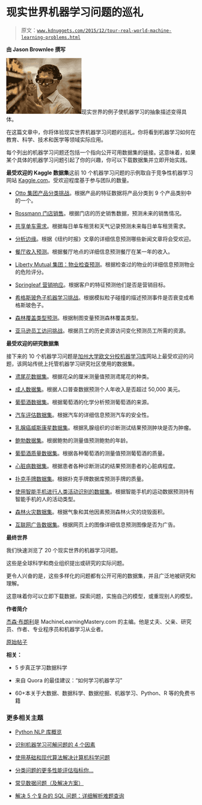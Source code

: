 # 现实世界机器学习问题的巡礼

> 原文：[`www.kdnuggets.com/2015/12/tour-real-world-machine-learning-problems.html`](https://www.kdnuggets.com/2015/12/tour-real-world-machine-learning-problems.html)

**由 Jason Brownlee 撰写**

![现实世界的机器学习](img/2d1b48c6cd7f8e0e0539883b937b62c6.png)现实世界的例子使机器学习的抽象描述变得具体。

在这篇文章中，你将体验现实世界机器学习问题的巡礼。你将看到机器学习如何在教育、科学、技术和医学等领域实际应用。

每个列出的机器学习问题还包括一个指向公开可用数据集的链接。这意味着，如果某个具体的机器学习问题引起了你的兴趣，你可以下载数据集并立即开始实践。

**最受欢迎的 Kaggle 数据集**这前 10 个机器学习问题的示例取自于竞争性机器学习网站 [Kaggle.com](https://www.kaggle.com/)。受欢迎程度基于参与团队的数量。

+   [Otto 集团产品分类挑战](https://www.kaggle.com/c/otto-group-product-classification-challenge)。根据产品的特征数据将产品分类到 9 个产品类别中的一个。

+   [Rossmann 门店销售](https://www.kaggle.com/c/rossmann-store-sales)。根据门店的历史销售数据，预测未来的销售情况。

+   [共享单车需求](https://www.kaggle.com/c/bike-sharing-demand)。根据每日单车租赁和天气记录预测未来每日单车租赁需求。

+   [分析边缘](https://www.kaggle.com/c/15-071x-the-analytics-edge-competition-spring-2015)。根据《纽约时报》文章的详细信息预测哪些新闻文章将会受欢迎。

+   [餐厅收入预测](https://www.kaggle.com/c/restaurant-revenue-prediction)。根据餐厅地点的详细信息预测餐厅在某一年的收入。

+   [Liberty Mutual 集团：物业检查预测](https://www.kaggle.com/c/liberty-mutual-group-property-inspection-prediction)。根据检查过的物业的详细信息预测物业的危险评分。

+   [Springleaf 营销响应](https://www.kaggle.com/c/springleaf-marketing-response)。根据客户的特征预测他们是否是营销目标。

+   [希格斯玻色子机器学习挑战](https://www.kaggle.com/c/higgs-boson)。根据模拟粒子碰撞的描述预测事件是否衰变成希格斯玻色子。

+   [森林覆盖类型预测](https://www.kaggle.com/c/forest-cover-type-prediction)。根据制图变量预测森林覆盖类型。

+   [亚马逊员工访问挑战](https://www.kaggle.com/c/amazon-employee-access-challenge)。根据员工的历史资源访问变化预测员工所需的资源。

**最受欢迎的研究数据集**

接下来的 10 个机器学习问题是[加州大学欧文分校机器学习库](http://archive.ics.uci.edu/ml/)网站上最受欢迎的问题，该网站传统上托管机器学习研究社区使用的数据集。

+   [鸢尾花数据集](http://archive.ics.uci.edu/ml/datasets/Iris)。根据花朵的厘米测量值预测鸢尾花的种类。

+   [成人数据集](http://archive.ics.uci.edu/ml/datasets/Adult)。根据人口普查数据预测个人年收入是否超过 50,000 美元。

+   [葡萄酒数据集](http://archive.ics.uci.edu/ml/datasets/Wine)。根据葡萄酒的化学分析预测葡萄酒的来源。

+   [汽车评估数据集](http://archive.ics.uci.edu/ml/datasets/Car+Evaluation)。根据汽车的详细信息预测汽车的安全性。

+   [乳腺癌威斯康星数据集](http://archive.ics.uci.edu/ml/datasets/Breast+Cancer+Wisconsin+%28Diagnostic%29)。根据乳腺组织的诊断测试结果预测肿块是否为肿瘤。

+   [鲍勃数据集](http://archive.ics.uci.edu/ml/datasets/Abalone)。根据鲍勃的测量值预测鲍勃的年龄。

+   [葡萄酒质量数据集](http://archive.ics.uci.edu/ml/datasets/Wine+Quality)。根据各种葡萄酒的测量值预测葡萄酒的质量。

+   [心脏病数据集](http://archive.ics.uci.edu/ml/datasets/Heart+Disease)。根据患者各种诊断测试的结果预测患者的心脏病程度。

+   [扑克手牌数据集](http://archive.ics.uci.edu/ml/datasets/Poker+Hand)。根据扑克手牌数据库预测手牌的质量。

+   [使用智能手机进行人类活动识别的数据集](http://archive.ics.uci.edu/ml/datasets/Human+Activity+Recognition+Using+Smartphones)。根据智能手机的运动数据预测持有智能手机的人的活动类型。

+   [森林火灾数据集](http://archive.ics.uci.edu/ml/datasets/Forest+Fires)。根据气象和其他因素预测森林火灾的烧毁面积。

+   [互联网广告数据集](http://archive.ics.uci.edu/ml/datasets/Internet+Advertisements)。根据网页上的图像详细信息预测图像是否为广告。

**最终世界**

我们快速浏览了 20 个现实世界的机器学习问题。

这些是全球科学和商业组织提出或研究的实际问题。

更令人兴奋的是，这些多样化的问题都有公开可用的数据集，并且广泛地被研究和理解。

这意味着你可以立即下载数据，探索问题，实施自己的模型，或重现别人的模型。

**作者简介**

[杰森·布朗利](http://machinelearningmastery.com/about/)是 MachineLearningMastery.com 的主编。他是丈夫、父亲、研究员、作者、专业程序员和机器学习从业者。

[原始帖子](http://machinelearningmastery.com/tour-of-real-world-machine-learning-problems/)

**相关：**

+   5 步真正学习数据科学

+   来自 Quora 的最佳建议：“如何学习机器学习”

+   60+本关于大数据、数据科学、数据挖掘、机器学习、Python、R 等的免费书籍

### 更多相关主题

+   [Python NLP 库概览](https://www.kdnuggets.com/a-tour-of-python-nlp-libraries)

+   [识别机器学习可解问题的 4 个因素](https://www.kdnuggets.com/2022/04/4-factors-identify-machine-learning-solvable-problems.html)

+   [使用基础和现代算法解决计算机科学问题](https://www.kdnuggets.com/2023/11/packt-tackle-computer-science-problems-fundamental-modern-algorithms-machine-learning)

+   [分类问题的更多性能评估指标你…](https://www.kdnuggets.com/2020/04/performance-evaluation-metrics-classification.html)

+   [常见数据问题（及解决方案）](https://www.kdnuggets.com/2022/02/common-data-problems-solutions.html)

+   [解决 5 个复杂的 SQL 问题：详细解析难题查询](https://www.kdnuggets.com/2022/07/5-hardest-things-sql.html)
